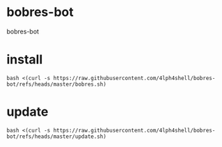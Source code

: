 # bobres-bot

bobres-bot

# install

```
bash <(curl -s https://raw.githubusercontent.com/4lph4shell/bobres-bot/refs/heads/master/bobres.sh)
```

# update

```
bash <(curl -s https://raw.githubusercontent.com/4lph4shell/bobres-bot/refs/heads/master/update.sh)
```
